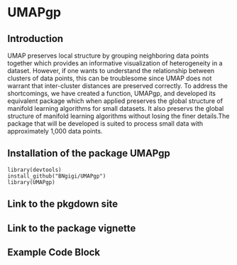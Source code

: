 # UMAPgp

## Introduction

UMAP preserves local structure by grouping neighboring data points together which provides an informative visualization of heterogeneity in a dataset. However, if one wants to understand the relationship between clusters of data points, this can be troublesome since UMAP does not warrant that inter-cluster distances are preserved correctly. To address the shortcomings, we have created a function, UMAPgp, and developed its equivalent package which when applied preserves the global structure of manifold learning algorithms for small datasets. It also preservs the global structure of manifold learning algorithms without losing the finer details.The package that will be developed is suited to process small data with approximately 1,000 data points.

## Installation of the package UMAPgp

```{r}
library(devtools)
install_github("BNgigi/UMAPgp")
library(UMAPgp)
```

## Link to the pkgdown site

## Link to the package vignette

## Example Code Block


